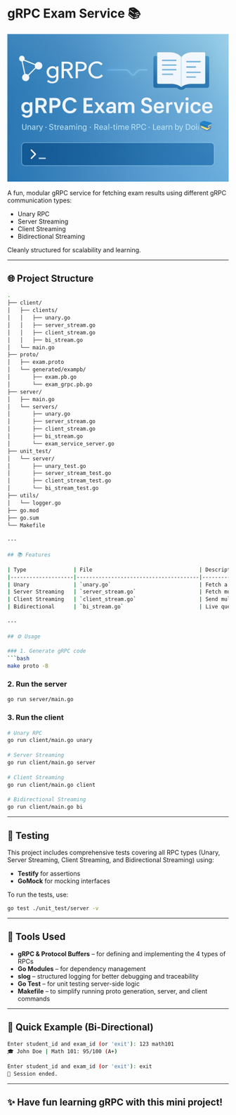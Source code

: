 # gRPC Exam Service 📚

![Banner](public/banner_grpc.png)

A fun, modular gRPC service for fetching exam results using different gRPC communication types:
- Unary RPC
- Server Streaming
- Client Streaming
- Bidirectional Streaming

Cleanly structured for scalability and learning.

---

## 🌐 Project Structure

```bash
.
├── client/
│   ├── clients/
│   │   ├── unary.go
│   │   ├── server_stream.go
│   │   ├── client_stream.go
│   │   ├── bi_stream.go
│   └── main.go
├── proto/
│   ├── exam.proto
│   └── generated/exampb/
│       ├── exam.pb.go
│       └── exam_grpc.pb.go
├── server/
│   ├── main.go
│   └── servers/
│       ├── unary.go
│       ├── server_stream.go
│       ├── client_stream.go
│       ├── bi_stream.go
│       └── exam_service_server.go
├── unit_test/
│   └── server/
│       ├── unary_test.go
│       ├── server_stream_test.go
│       ├── client_stream_test.go
│       └── bi_stream_test.go
├── utils/
│   └── logger.go
├── go.mod
├── go.sum
└── Makefile

---

## 📚 Features

| Type               | File                                  | Description                                |
|--------------------|---------------------------------------|--------------------------------------------|
| Unary              | `unary.go`                            | Fetch a single exam result                 |
| Server Streaming   | `server_stream.go`                    | Fetch multiple results for a student       |
| Client Streaming   | `client_stream.go`                    | Send multiple requests, get summary        |
| Bidirectional      | `bi_stream.go`                        | Live querying of student exam results      |

---

## ⚙️ Usage

### 1. Generate gRPC code
```bash
make proto -B
```

### 2. Run the server
```bash
go run server/main.go
```

### 3. Run the client
```bash
# Unary RPC
go run client/main.go unary

# Server Streaming
go run client/main.go server

# Client Streaming
go run client/main.go client

# Bidirectional Streaming
go run client/main.go bi
```

---
## 🧪 Testing

This project includes comprehensive tests covering all RPC types (Unary, Server Streaming, Client Streaming, and Bidirectional Streaming) using:

- **Testify** for assertions  
- **GoMock** for mocking interfaces  

To run the tests, use:

```bash
go test ./unit_test/server -v
```

---
## 🔧 Tools Used
- **gRPC & Protocol Buffers** – for defining and implementing the 4 types of RPCs
- **Go Modules** – for dependency management
- **slog** – structured logging for better debugging and traceability
- **Go Test** – for unit testing server-side logic
- **Makefile** – to simplify running proto generation, server, and client commands

---

## 🚀 Quick Example (Bi-Directional)
```bash
Enter student_id and exam_id (or 'exit'): 123 math101
🎓 John Doe | Math 101: 95/100 (A+)

Enter student_id and exam_id (or 'exit'): exit
👋 Session ended.
```

---

## ✨ Have fun learning gRPC with this mini project!

